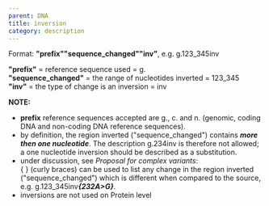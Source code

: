 ```yaml
---
parent: DNA
title: inversion
category: description
---
```


Format:   **"prefix""sequence_changed""inv"**,  e.g. g.123_345inv

**"prefix"**  =  reference sequence used  =  g.<br>
**"sequence_changed"**  =  the range of nucleotides inverted  =  123_345<br>
**"inv"**  =  the type of change is an inversion  =  inv
 
 
**NOTE:**
<ul>
<li><b>prefix</b> reference sequences accepted are g., c. and n. (genomic, coding DNA and non-coding DNA reference sequences).</li>
<li>by definition, the region inverted ("sequence_changed") contains <b><i>more then one nucleotide</i></b>. The description g.234inv is therefore not allowed; a one nucleotide inversion should be described as a substitution. 
 <li>under discussion, see <i><a ref='http://www.hgvs.org/mutnomen/HGVS_extend_PT.doc'>Proposal for complex variants</a></i>:<br> 
{ } (curly braces) can be used to list any change in the region inverted ("sequence_changed") which is different when compared to the source, e.g.  
g.123_345inv<b><i>{232A>G}</i></b>.</li>
<li>inversions are not used on Protein level</li>
</ul>